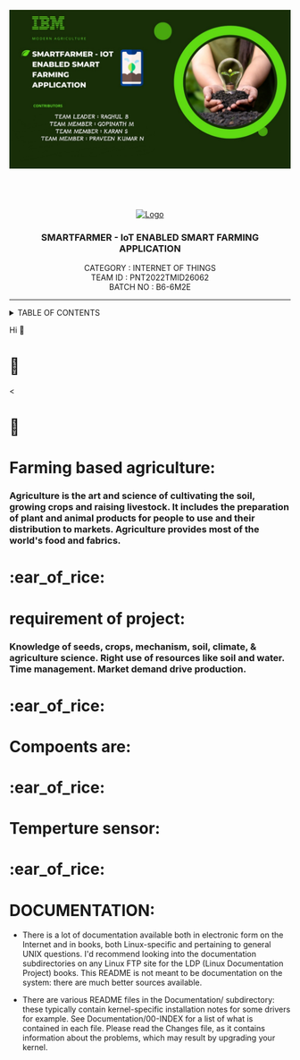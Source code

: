 
![SmartFarmer](https://raw.githubusercontent.com/IBM-EPBL/IBM-Project-3822-1658647256/main/PROJECT/SmartFarmer.png)
<br>
<div align="center">
<h1 align="fill" >
</h1>

  
<br /> 
  
  
<!-- PROJECT LOGO -->
  <p align="center">
  <a href="https://github.com/IBM-EPBL/IBM-Project-28819-1660117082">
    <img src="https://github.com/IBM-EPBL/IBM-Project-28819-1660117082/blob/main/Images%20%26%20Others/farmer.png" alt="Logo" width="150" height="150">
  </a>
<h3 align="center" size=50px>SMARTFARMER - IoT ENABLED SMART FARMING APPLICATION</h3>
  
  
  <p align="center">
    CATEGORY   : INTERNET OF THINGS <br />
    TEAM ID    : PNT2022TMID26062 <br />
    BATCH NO   : B6-6M2E <br />  
  </p>
</p>
  
  
<hr>
</div>
<!-- TABLE OF CONTENTS -->
<details>
  <summary>TABLE OF CONTENTS</summary>
  <ol>
    <li>
      <a href="#-project-description">PROJECT DESCRIPTION</a>
    </li>
    <li>
      <a href="#-software-required">SOFTWARE REQUIRED</a>
    </li>
    <li><a href="#-skills-required">SKILLS REQUIRED</a></li>
    <li><a href="#-TEAM-MEMBERS">TEAM MEMBERS</a></li>
    <li><a href="#-ASSIGNMENT-FINISHED">ASSIGNMENT FINISHED</a></li>
     <ul>
        <li><a href="#-LINKS">LINKS</a></li>
        </ul>
    <li><a href="#-PROJECT-DESIGN-&-PLANNING">PROJECT DESIGN & PLANNING</a></li>
     <ul>
        <li><a href="#-IDEATION-PHASE">IDEATION PHASE</a></li>
           <ul>
             <li><a href="https://github.com/IBM-EPBL/IBM-Project-3822-1658647256/blob/main/Ideation%20phase/Literature%20survey.pdf">LITERATURE SURVEY</a></li>
              <li><a href="https://github.com/IBM-EPBL/IBM-Project-3822-1658647256/blob/main/Ideation%20phase/Problem%20Statements.pdf">PROBLEM STATEMENT</a></li>
              <li><a href="https://github.com/IBM-EPBL/IBM-Project-3822-1658647256/blob/main/Ideation%20phase/Empathy%20Map.pdf">EMPATHY MAP</a></li>
              <li><a href="https://github.com/IBM-EPBL/IBM-Project-3822-1658647256/blob/main/Ideation%20phase/Brainstrom%20%26%20Idea%20Priortization.pdf">BRAINSTORM</a></li>
          </ul>
        <li><a href="#-DESIGN-PHASE-PHASE">DESIGN PHASE</a></li>
        <ul>
        <li><a href="#-DESIGN-PHASE-01">DESIGN PHASE 01</a></li>
           <ul>
        <li><a href="https://github.com/IBM-EPBL/IBM-Project-3822-1658647256/blob/main/Project%20Design%20and%20Planning/Project%20Design%20phase-1/Solution%20Architecture.pdf">SOLUTION ARCHITECTURE</a></li>
        </ul>
             <ul>
        <li><a href="https://github.com/IBM-EPBL/IBM-Project-3822-1658647256/blob/main/Project%20Design%20and%20Planning/Project%20Design%20phase-1/Problem_Solution_fit.pdf">PROBLEM SOLUTION FIT</a></li>
        </ul>
             <ul>
        <li><a href="https://github.com/IBM-EPBL/IBM-Project-3822-1658647256/blob/main/Project%20Design%20and%20Planning/Project%20Design%20phase-1/Proposed%20Solution.pdf">PROPOSED SOLUTION</a></li>
        </ul>
        <li><a href="#-DESIGN-PHASE-02">DESIGN PHASE 02</a></li>
           <ul>
        <li><a href="https://github.com/IBM-EPBL/IBM-Project-3822-1658647256/blob/main/Project%20Design%20and%20Planning/Project%20Design%20Phase-2/Customer%20Journey%20Map.pdf">CUSTOMER JOURNEY MAP</a></li>
        </ul>
             <ul>
        <li><a href="https://github.com/IBM-EPBL/IBM-Project-3822-1658647256/blob/main/Project%20Design%20and%20Planning/Project%20Design%20Phase-2/Data%20Flow%20Diagrams%20and%20User%20Stories.pdf">DATA FLOW DIAGRAM & USER STORIES</a></li>
        </ul>
             <ul>
        <li><a href="https://github.com/IBM-EPBL/IBM-Project-3822-1658647256/blob/main/Project%20Design%20and%20Planning/Project%20Design%20Phase-2/Solution%20Requirements.pdf">SOLUTION REQUIREMENTS</a></li>
        </ul>
        <ul>
        <li><a href="https://github.com/IBM-EPBL/IBM-Project-3822-1658647256/blob/main/Project%20Design%20and%20Planning/Project%20Design%20Phase-2/Technology%20Architecture.pdf">TECHNOLOGY STACK</a></li>
        </ul>
         </ul>
        </u1>
        <li><a href="#-IDEATION-PHASE">PROJECT PLANNING</a></li>
           <ul>
             <li><a href="https://github.com/IBM-EPBL/IBM-Project-3822-1658647256/blob/main/Project%20Design%20and%20Planning/Project%20Planning%20Phase/Milestone%20%26%20Activity%20List.pdf">MILESTONE & ACTIVITY LIST</a></li>
              <li><a href="https://github.com/IBM-EPBL/IBM-Project-3822-1658647256/blob/main/Project%20Design%20and%20Planning/Project%20Planning%20Phase/Sprint%20Delivery%20Plan.pdf">SPRINT DELIVERY PLAN</a></li>
          </ul>
          </ul>
   <li>
            <a href="#-project-description">PROJECT DEVELOPMENT PHASE</a>
        </li>
        <ul>
        <li><a
                    href="https://github.com/IBM-EPBL/IBM-Project-3822-1658647256/tree/main/PROJECT-DEVELOPMENT/SPRINT-1">SPRINT 1</a></li>
            <li><a
                    href="https://github.com/IBM-EPBL/IBM-Project-3822-1658647256/tree/main/PROJECT-DEVELOPMENT/SPRINT-2">SPRINT 2</a></li>
                    <li><a
                    href="https://github.com/IBM-EPBL/IBM-Project-3822-1658647256/tree/main/PROJECT-DEVELOPMENT/SPRINT-3">SPRINT 3</a></li>
            <li><a
                    href="https://github.com/IBM-EPBL/IBM-Project-3822-1658647256/blob/main/PROJECT-DEVELOPMENT/Sprint--4.pdf">SPRINT 4</a></li>
        </ul>
        <li><a href="https://github.com/IBM-EPBL/IBM-Project-3822-1658647256/tree/main/Final%20Deliverables">FINAL DELIVERABLES</a></li>
  </ol>
  
</details>
  





























































































































Hi
:evergreen_tree:
    <h1>:ear_of_rice:</h1>
    

<<h1>:ear_of_rice:</h1>
    <h1>Farming based agriculture:</h1>
   <h3> Agriculture is the art and science of cultivating the soil, growing crops and raising livestock. It includes the preparation of plant and animal products for people to use and their distribution to markets. Agriculture provides most of the world's food and fabrics.</h3>
 <h1>:ear_of_rice:</h1>
    <h1>requirement of project:</h1>
    <h3>Knowledge of seeds, crops, mechanism, soil, climate, & agriculture science. Right use of resources like soil and water. Time management. Market demand drive production.</h3>
  <h1>:ear_of_rice:</h1>
    <h1>Compoents are:</h1>
  <h1>:ear_of_rice:</h1>
    <h1>Temperture sensor:</h1>
 
 <h1>:ear_of_rice:</h1>
   
   <h1>DOCUMENTATION:</h1>                                                                                                  
  

 - There is a lot of documentation available both in electronic form on
   the Internet and in books, both Linux-specific and pertaining to
   general UNIX questions.  I'd recommend looking into the documentation
   subdirectories on any Linux FTP site for the LDP (Linux Documentation
   Project) books.  This README is not meant to be documentation on the
   system: there are much better sources available.

 - There are various README files in the Documentation/ subdirectory:
   these typically contain kernel-specific installation notes for some 
   drivers for example. See Documentation/00-INDEX for a list of what
   is contained in each file.  Please read the Changes file, as it
   contains information about the problems, which may result by upgrading
   your kernel.

